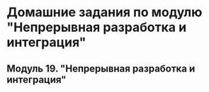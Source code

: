 # Домашние задания по модулю "Непрерывная разработка и интеграция"


## Модуль 19. "Непрерывная разработка и интеграция"